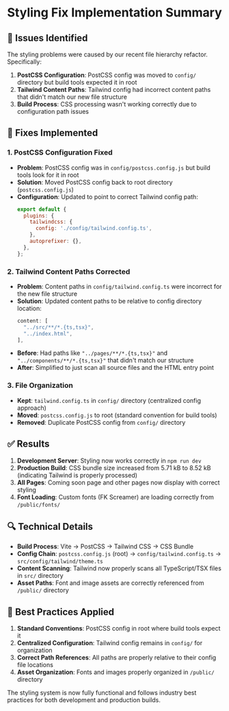 # Styling Fix Implementation Summary

## 🐛 **Issues Identified**

The styling problems were caused by our recent file hierarchy refactor. Specifically:

1. **PostCSS Configuration**: PostCSS config was moved to `config/` directory but build tools expected it in root
2. **Tailwind Content Paths**: Tailwind config had incorrect content paths that didn't match our new file structure
3. **Build Process**: CSS processing wasn't working correctly due to configuration path issues

## 🔧 **Fixes Implemented**

### **1. PostCSS Configuration Fixed**

- **Problem**: PostCSS config was in `config/postcss.config.js` but build tools look for it in root
- **Solution**: Moved PostCSS config back to root directory (`postcss.config.js`)
- **Configuration**: Updated to point to correct Tailwind config path:
  ```javascript
  export default {
    plugins: {
      tailwindcss: {
        config: './config/tailwind.config.ts',
      },
      autoprefixer: {},
    },
  };
  ```

### **2. Tailwind Content Paths Corrected**

- **Problem**: Content paths in `config/tailwind.config.ts` were incorrect for the new file structure
- **Solution**: Updated content paths to be relative to config directory location:
  ```typescript
  content: [
    "../src/**/*.{ts,tsx}",
    "../index.html",
  ],
  ```
- **Before**: Had paths like `"../pages/**/*.{ts,tsx}"` and `"../components/**/*.{ts,tsx}"` that didn't match our structure
- **After**: Simplified to just scan all source files and the HTML entry point

### **3. File Organization**

- **Kept**: `tailwind.config.ts` in `config/` directory (centralized config approach)
- **Moved**: `postcss.config.js` to root (standard convention for build tools)
- **Removed**: Duplicate PostCSS config from `config/` directory

## ✅ **Results**

1. **Development Server**: Styling now works correctly in `npm run dev`
2. **Production Build**: CSS bundle size increased from 5.71 kB to 8.52 kB (indicating Tailwind is properly processed)
3. **All Pages**: Coming soon page and other pages now display with correct styling
4. **Font Loading**: Custom fonts (FK Screamer) are loading correctly from `/public/fonts/`

## 🔍 **Technical Details**

- **Build Process**: Vite → PostCSS → Tailwind CSS → CSS Bundle
- **Config Chain**: `postcss.config.js` (root) → `config/tailwind.config.ts` → `src/config/tailwind/theme.ts`
- **Content Scanning**: Tailwind now properly scans all TypeScript/TSX files in `src/` directory
- **Asset Paths**: Font and image assets are correctly referenced from `/public/` directory

## 📝 **Best Practices Applied**

1. **Standard Conventions**: PostCSS config in root where build tools expect it
2. **Centralized Configuration**: Tailwind config remains in `config/` for organization
3. **Correct Path References**: All paths are properly relative to their config file locations
4. **Asset Organization**: Fonts and images properly organized in `/public/` directory

The styling system is now fully functional and follows industry best practices for both development and production builds.
